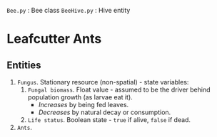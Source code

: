 `Bee.py` : Bee class
`BeeHive.py` : Hive entity


# Leafcutter Ants

## Entities

1. `Fungus`. Stationary resource (non-spatial) - state variables:
    1. `Fungal biomass`. Float value - assumed to be the driver behind population growth (as larvae eat it).
        - *Increases* by being fed leaves.
        - *Decreases* by natural decay or consumption.
    2. `Life status`. Boolean state - `true` if alive, `false` if dead.
2. `Ants`. 